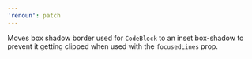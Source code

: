 ```yaml
---
'renoun': patch
---
```


Moves box shadow border used for `CodeBlock` to an inset box-shadow to prevent it getting clipped when used with the `focusedLines` prop.
